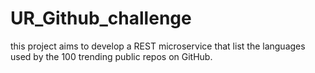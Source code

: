 # UR_Github_challenge
this project aims to develop a REST microservice that list the languages used by the 100 trending public repos on GitHub. 
